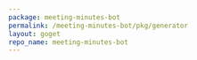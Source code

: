 ```yaml
---
package: meeting-minutes-bot
permalink: /meeting-minutes-bot/pkg/generator
layout: goget
repo_name: meeting-minutes-bot
---
```

